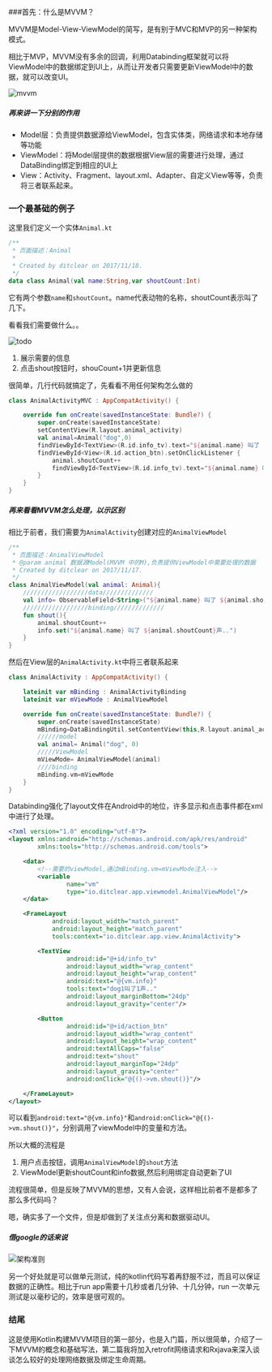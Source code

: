 ###首先：什么是MVVM？

MVVM是Model-View-ViewModel的简写，是有别于MVC和MVP的另一种架构模式。

相比于MVP，MVVM没有多余的回调，利用Databinding框架就可以将ViewModel中的数据绑定到UI上，从而让开发者只需要更新ViewModel中的数据，就可以改变UI。

![mvvm](http://upload-images.jianshu.io/upload_images/3722695-35bd5a815aae1d26.png?imageMogr2/auto-orient/strip%7CimageView2/2/w/400)

##### 再来讲一下分别的作用

- Model层：负责提供数据源给ViewModel，包含实体类，网络请求和本地存储等功能
- ViewModel：将Model层提供的数据根据View层的需要进行处理，通过DataBinding绑定到相应的UI上
- View：Activity、Fragment、layout.xml、Adapter、自定义View等等，负责将三者联系起来。


### 一个最基础的例子

这里我们定义一个实体`Animal.kt`

```kotlin
/**
 * 页面描述：Animal
 *
 * Created by ditclear on 2017/11/18.
 */
data class Animal(val name:String,var shoutCount:Int)
```

它有两个参数`name`和`shoutCount`。name代表动物的名称，shoutCount表示叫了几下。

看看我们需要做什么。。

![todo](http://upload-images.jianshu.io/upload_images/3722695-65ceb501db4a6639.png?imageMogr2/auto-orient/strip%7CimageView2/2/w/300)

1. 展示需要的信息
2. 点击shout按钮时，shouCount+1并更新信息

很简单，几行代码就搞定了，先看看不用任何架构怎么做的

```kotlin
class AnimalActivityMVC : AppCompatActivity() {

    override fun onCreate(savedInstanceState: Bundle?) {
        super.onCreate(savedInstanceState)
        setContentView(R.layout.animal_activity)
        val animal=Animal("dog",0)
        findViewById<TextView>(R.id.info_tv).text="${animal.name} 叫了 ${animal.shoutCount}声.."
        findViewById<View>(R.id.action_btn).setOnClickListener { 
            animal.shoutCount++
            findViewById<TextView>(R.id.info_tv).text="${animal.name} 叫了 ${animal.shoutCount}声.."
        }
    }
}
```

##### 再来看看MVVM怎么处理，以示区别

相比于前者，我们需要为`AnimalActivity`创建对应的`AnimalViewModel`

```kotlin
/**
 * 页面描述：AnimalViewModel
 * @param animal 数据源Model(MVVM 中的M),负责提供ViewModel中需要处理的数据
 * Created by ditclear on 2017/11/17.
 */
class AnimalViewModel(val animal: Animal){
    //////////////////data//////////////
    val info= ObservableField<String>("${animal.name} 叫了 ${animal.shoutCount}声..")
    //////////////////binding//////////////
    fun shout(){
        animal.shoutCount++
        info.set("${animal.name} 叫了 ${animal.shoutCount}声..")
    }
}
```

然后在View层的`AnimalActivity.kt`中将三者联系起来

```kotlin
class AnimalActivity : AppCompatActivity() {

    lateinit var mBinding : AnimalActivityBinding
    lateinit var mViewMode : AnimalViewModel

    override fun onCreate(savedInstanceState: Bundle?) {
        super.onCreate(savedInstanceState)
        mBinding=DataBindingUtil.setContentView(this,R.layout.animal_activity)
        //////model
        val animal= Animal("dog", 0)
        /////ViewModel
        mViewMode= AnimalViewModel(animal)
        ////binding
        mBinding.vm=mViewMode
    }
}
```

Databinding强化了layout文件在Android中的地位，许多显示和点击事件都在xml中进行了处理。

```xml
<?xml version="1.0" encoding="utf-8"?>
<layout xmlns:android="http://schemas.android.com/apk/res/android"
        xmlns:tools="http://schemas.android.com/tools">

    <data>
        <!--需要的viewModel,通过mBinding.vm=mViewMode注入-->
        <variable
                name="vm"
                type="io.ditclear.app.viewmodel.AnimalViewModel"/>
    </data>

    <FrameLayout
            android:layout_width="match_parent"
            android:layout_height="match_parent"
            tools:context="io.ditclear.app.view.AnimalActivity">

        <TextView
                android:id="@+id/info_tv"
                android:layout_width="wrap_content"
                android:layout_height="wrap_content"
                android:text="@{vm.info}"
                tools:text="dog1叫了1声.."
                android:layout_marginBottom="24dp"
                android:layout_gravity="center"/>

        <Button
                android:id="@+id/action_btn"
                android:layout_width="wrap_content"
                android:layout_height="wrap_content"
                android:textAllCaps="false"
                android:text="shout"
                android:layout_marginTop="24dp"
                android:layout_gravity="center"
                android:onClick="@{()->vm.shout()}"/>

    </FrameLayout>
</layout>
```

可以看到`android:text="@{vm.info}"`和`android:onClick="@{()->vm.shout()}"`，分别调用了viewModel中的变量和方法。

所以大概的流程是

1. 用户点击按钮，调用`AnimalViewModel`的`shout`方法
2. ViewModel更新shoutCount和info数据,然后利用绑定自动更新了UI

流程很简单，但是反映了MVVM的思想，又有人会说，这样相比前者不是都多了那么多代码吗？

嗯，确实多了一个文件，但是却做到了关注点分离和数据驱动UI。

##### 借google的话来说

![架构准则](http://upload-images.jianshu.io/upload_images/3722695-8e0c7b3b2e231f13.png?imageMogr2/auto-orient/strip%7CimageView2/2/w/1240)

另一个好处就是可以做单元测试，纯的kotlin代码写着再舒服不过，而且可以保证数据的正确性。相比于run app需要十几秒或者几分钟、十几分钟，run 一次单元测试是以毫秒记的，效率是很可观的。

### 结尾

这是使用Kotlin构建MVVM项目的第一部分，也是入门篇，所以很简单，介绍了一下MVVM的概念和基础写法，第二篇我将加入retrofit网络请求和Rxjava来深入谈谈怎么较好的处理网络数据及绑定生命周期。